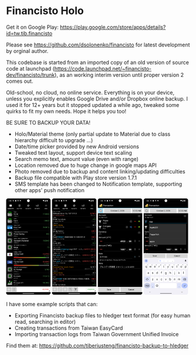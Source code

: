 # Financisto Holo

Get it on Google Play: https://play.google.com/store/apps/details?id=tw.tib.financisto

Please see https://github.com/dsolonenko/financisto for latest development by 
orginal author.

This codebase is started from an imported copy of an old version of source code 
at launchpad (https://code.launchpad.net/~financisto-dev/financisto/trunk), as 
an working interim version until proper version 2 comes out.

Old-school, no cloud, no online service. Everything is on your device, unless you explicitly enables
Google Drive and/or Dropbox online backup. I used it for 12+ years but it stopped updated a while ago,
tweaked some quirks to fit my own needs. Hope it helps you too!

BE SURE TO BACKUP YOUR DATA!

* Holo/Material theme (only partial update to Material due to class hierarchy difficult to upgrade ...)
* Date/time picker provided by new Android versions
* Tweaked text layout, support device text scaling
* Search memo text, amount value (even with range)
* Location removed due to huge change in google maps API
* Photo removed due to backup and content linking/updating difficulties
* Backup file compatible with Play store version 1.7.1
* SMS template has been changed to Notification template, supporting other apps' push notification

<p>
<img alt="Account list" src="docs/screenshots/accounts.png" width="24%" />
<img alt="Blotter" src="docs/screenshots/blotter.png" width="24%" />
<img alt="Transaction" src="docs/screenshots/transaction.png" width="24%" />
<img alt="Entity Autocomplete" src="docs/screenshots/autocomplete.png" width="24%" />
</p>

I have some example scripts that can:

* Exporting Financisto backup files to hledger text format (for easy human read, searching in editor)
* Creating transactions from Taiwan EasyCard
* Importing transaction logs from Taiwan Government Unified Invoice

Find them at: https://github.com/tiberiusteng/financisto-backup-to-hledger
